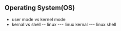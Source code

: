 ## Operating System(OS)
- user mode vs kernel mode
- kernal vs shell
-- linux
--- linux kernal
--- linux shell
